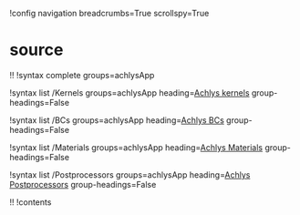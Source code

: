 !config navigation breadcrumbs=True scrollspy=True

# source

!! !syntax complete groups=achlysApp

!syntax list /Kernels groups=achlysApp heading=[Achlys kernels](/kernels/index.md) group-headings=False

!syntax list /BCs groups=achlysApp heading=[Achlys BCs](/bcs/index.md) group-headings=False

!syntax list /Materials groups=achlysApp heading=[Achlys Materials](/materials/index.md) group-headings=False

!syntax list /Postprocessors groups=achlysApp heading=[Achlys Postprocessors](/postprocessors/index.md) group-headings=False

!! !contents